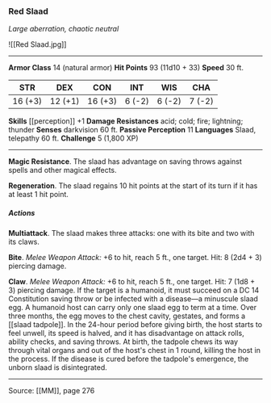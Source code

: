 ### Red Slaad
_Large aberration, chaotic neutral_

![[Red Slaad.jpg]]




---

**Armor Class** 14 (natural armor)
**Hit Points** 93 (11d10 + 33)
**Speed** 30 ft.

| STR     | DEX     | CON     | INT     | WIS     | CHA     |
|---------|---------|---------|---------|---------|---------|
| 16 (+3) | 12 (+1) | 16 (+3) | 6 (-2) | 6 (-2) | 7 (-2) |

**Skills** [[perception]] +1
**Damage Resistances** acid; cold; fire; lightning; thunder
**Senses** darkvision 60 ft.
**Passive Perception** 11
**Languages** Slaad, telepathy 60 ft.
**Challenge** 5 (1,800 XP)

---

**Magic Resistance**. The slaad has advantage on saving throws against spells and other magical effects.

**Regeneration**. The slaad regains 10 hit points at the start of its turn if it has at least 1 hit point.

##### Actions
**Multiattack**. The slaad makes three attacks: one with its bite and two with its claws.

**Bite**. _Melee Weapon Attack:_ +6 to hit, reach 5 ft., one target. Hit: 8 (2d4 + 3) piercing damage.

**Claw**. _Melee Weapon Attack:_ +6 to hit, reach 5 ft., one target. Hit: 7 (1d8 + 3) piercing damage. If the target is a humanoid, it must succeed on a DC 14 Constitution saving throw or be infected with a disease—a minuscule slaad egg. A humanoid host can carry only one slaad egg to term at a time. Over three months, the egg moves to the chest cavity, gestates, and forms a [[slaad tadpole]]. In the 24-hour period before giving birth, the host starts to feel unwell, its speed is halved, and it has disadvantage on attack rolls, ability checks, and saving throws. At birth, the tadpole chews its way through vital organs and out of the host's chest in 1 round, killing the host in the process. If the disease is cured before the tadpole's emergence, the unborn slaad is disintegrated.


---

Source: [[MM]], page 276